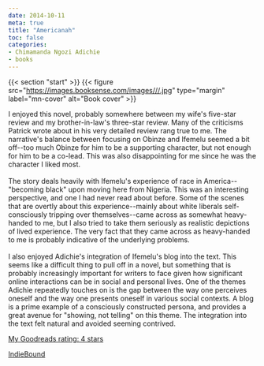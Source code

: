 ```yaml
---
date: 2014-10-11
meta: true
title: "Americanah"
toc: false
categories:
- Chimamanda Ngozi Adichie
- books
---
```


{{< section "start" >}}
{{< figure src="https://images.booksense.com/images///.jpg" type="margin" label="mn-cover" alt="Book cover" >}}

I enjoyed this novel, probably somewhere between my wife's five-star review and my brother-in-law's three-star review. Many of the criticisms Patrick wrote about in his very detailed review rang true to me. The narrative's balance between focusing on Obinze and Ifemelu seemed a bit off--too much Obinze for him to be a supporting character, but not enough for him to be a co-lead. This was also disappointing for me since he was the character I liked most. <br /><br />The story deals heavily with Ifemelu's experience of race in America--"becoming black" upon moving here from Nigeria. This was an interesting perspective, and one I had never read about before. Some of the scenes that are overtly about this experience--mainly about white liberals self-consciously tripping over themselves--came across as somewhat heavy-handed to me, but I also tried to take them seriously as realistic depictions of lived experience. The very fact that they came across as heavy-handed to me is probably indicative of the underlying problems.<br /><br />I also enjoyed Adichie's integration of Ifemelu's blog into the text. This seems like a difficult thing to pull off in a novel, but something that is probably increasingly important for writers to face given how significant online interactions can be in social and personal lives. One of the themes Adichie repeatedly touches on is the gap between the way one perceives oneself and the way one presents oneself in various social contexts. A blog is a prime example of a consciously constructed persona, and provides a great avenue for "showing, not telling" on this theme. The integration into the text felt natural and avoided seeming contrived.

[My Goodreads rating: 4 stars](https://www.goodreads.com/review/show/1064564497)  

[IndieBound](https://www.indiebound.org/book/)
